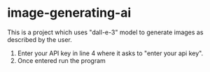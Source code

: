 # image-generating-ai
This is a project which uses "dall-e-3" model to generate images as described by the user.
1. Enter your API key in line 4 where it asks to "enter your api key".
2. Once entered run the program 